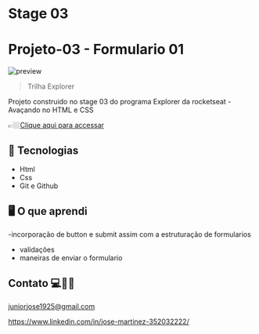 # Stage 03

# Projeto-03 - Formulario 01



![preview](./projeto_03.png)


> Trilha Explorer 

Projeto construido no stage 03 do programa Explorer da rocketseat - Avaçando no HTML e CSS


👉🏼[Clique aqui para accessar](https://formulario-l.netlify.app/)



##  🔧 Tecnologias


- Html 
- Css
- Git e Github

##  🖥️ O que aprendi 


-incorporação de button e submit assim com a estruturação de formularios 
- validações 
- maneiras de enviar o formulario 



## Contato 💻🧑‍💻 

juniorjose1925@gmail.com


https://www.linkedin.com/in/jose-martinez-352032222/